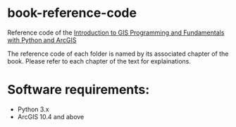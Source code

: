 # book-reference-code
Reference code of the [Introduction to GIS Programming and Fundamentals with Python and ArcGIS](https://www.crcpress.com/Introduction-to-GIS-Programming-and-Fundamentals-with-Python-and-ArcGIS/Yang/p/book/9781466510081)

The reference code of each folder is named by its associated chapter of the book. Please refer to each chapter of the text for explainations.

# Software requirements: 
* Python 3.x
* ArcGIS 10.4 and above
